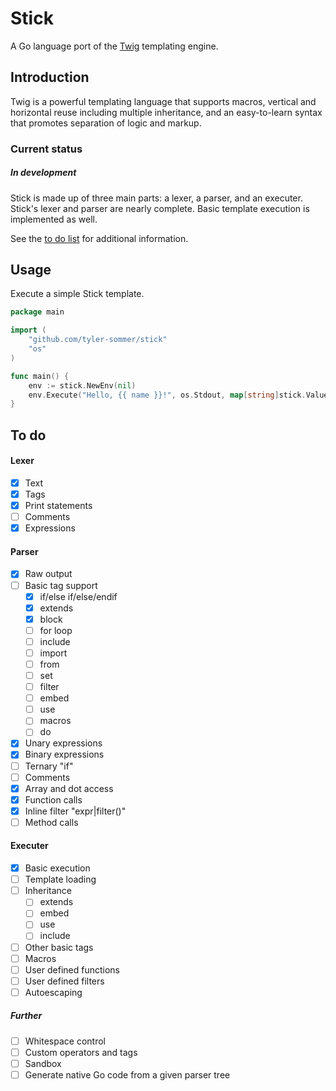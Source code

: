 Stick
=====

A Go language port of the [Twig](http://twig.sensiolabs.org/) templating engine. 


Introduction
------------

Twig is a powerful templating language that supports macros, vertical and 
horizontal reuse including multiple inheritance, and an easy-to-learn syntax that
promotes separation of logic and markup.


### Current status

##### In development

Stick is made up of three main parts: a lexer, a parser, and an executer. Stick's lexer and parser are 
nearly complete. Basic template execution is implemented as well.

See the [to do list](#to-do) for additional information.


Usage
-----

Execute a simple Stick template.

```go
package main

import (
	"github.com/tyler-sommer/stick"
	"os"
)

func main() {
    env := stick.NewEnv(nil)
	env.Execute("Hello, {{ name }}!", os.Stdout, map[string]stick.Value{"name": "Tyler"})
}
```


To do
-----

#### Lexer
- [x] Text
- [x] Tags
- [x] Print statements
- [ ] Comments
- [x] Expressions

#### Parser
- [x] Raw output
- [ ] Basic tag support
    - [x] if/else if/else/endif
    - [x] extends
    - [x] block
    - [ ] for loop
    - [ ] include
    - [ ] import
    - [ ] from
    - [ ] set
    - [ ] filter
    - [ ] embed
    - [ ] use
    - [ ] macros
    - [ ] do
- [x] Unary expressions
- [x] Binary expressions
- [ ] Ternary "if"
- [ ] Comments
- [x] Array and dot access
- [x] Function calls
- [x] Inline filter "expr|filter()"
- [ ] Method calls

#### Executer
- [x] Basic execution
- [ ] Template loading
- [ ] Inheritance
    - [ ] extends
    - [ ] embed
    - [ ] use
    - [ ] include
- [ ] Other basic tags
- [ ] Macros
- [ ] User defined functions
- [ ] User defined filters
- [ ] Autoescaping

##### Further
- [ ] Whitespace control
- [ ] Custom operators and tags
- [ ] Sandbox
- [ ] Generate native Go code from a given parser tree

